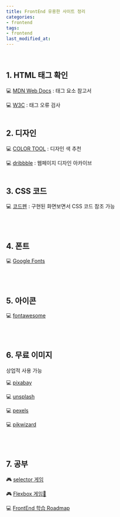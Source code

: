 ```yaml
---
title: FrontEnd 유용한 사이트 정리
categories:
- frontend
tags:
- frontend
last_modified_at:
---
```

<br/>



## 1. HTML 태그 확인 

💻 [MDN Web Docs](https://developer.mozilla.org/ko/docs/Web/HTML/Element) : 태그 요소 참고서
 
💻 [W3C](https://validator.w3.org/) : 태그 오류 검사
<br/><br/>

## 2. 디자인 

💻 [COLOR TOOL](https://material.io/resources/color/#!/?view.left=0&view.right=0) : 디자인 색 추천 

💻 [dribbble](https://dribbble.com/search) : 웹페이지 디자인 아카이브
<br/><br/>
 
## 3. CSS 코드 

💻 [코드펜](https://codepen.io/) : 구현된 화면보면서 CSS 코드 참조 가능

<br/><br/>

## 4. 폰트

💻 [Google Fonts](https://fonts.google.com/?subset=korean)

<br/><br/>
## 5. 아이콘

💻 [fontawesome](https://fontawesome.com/) 

<br/><br/>
## 6. 무료 이미지 

상업적 사용 가능

💻 [pixabay](https://pixabay.com/ko/)

💻 [unsplash](https://unsplash.com/)

💻 [pexels](https://www.pexels.com/ko-kr/)

💻 [pikwizard](https://pikwizard.com/)

<br/><br/>
## 7. 공부

🎮 [selector 게임](https://flukeout.github.io/)

🎮 [Flexbox 게임🐸](https://flexboxfroggy.com/#ko)

💻 [FrontEnd 학습 Roadmap](https://github.com/bellasimi/developer-roadmap)
